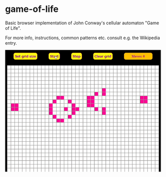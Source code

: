 # game-of-life

Basic browser implementation of John Conway's cellular automaton "Game of Life".

For more info, instructions, common patterns etc. consult e.g. the Wikipedia entry.

![Animated .gif demonstrating functionality with a glider gun pattern.](/img/demo.gif)